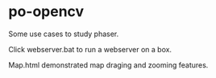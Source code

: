 # po-opencv
Some use cases to study phaser.

Click webserver.bat to run a webserver on a box.

Map.html demonstrated map draging and zooming features.
